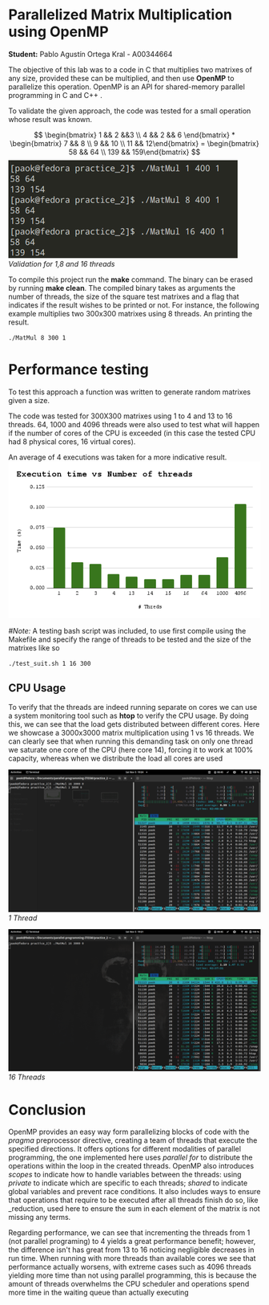 # Parallelized Matrix Multiplication using OpenMP
**Student:** Pablo Agustín Ortega Kral - A00344664

The objective of this lab was to a code in C that multiplies two matrixes of any size, provided these can be multiplied, and then use **OpenMP** to parallelize this operation. OpenMP is an API for shared-memory parallel programming in C and C++ .

To validate the given approach, the code was tested for a small operation whose result was known.

$$
\begin{bmatrix} 1 && 2 &&3 
\\ 4 && 2 && 6 \end{bmatrix} *
\begin{bmatrix} 7 && 8 \\ 
9 && 10 \\
11 && 12\end{bmatrix} =
\begin{bmatrix} 
58 && 64 \\
139 && 159\end{bmatrix}
$$
![Validation](figures/Validation.png)
*Validation for 1,8 and 16 threads*

To compile this project run the **make** command. The binary can be erased by running **make clean**. The compiled binary takes as arguments the number of threads, the size of the square test matrixes and a flag that indicates if the result wishes to be printed or not.
For instance, the following example multiplies two 300x300 matrixes using 8 threads. An printing the result.
```
./MatMul 8 300 1
```

# Performance testing
To test this approach a function was written to generate random matrixes given a size.

The code was tested for 300X300 matrixes using 1 to 4 and 13 to 16 threads. 64, 1000 and 4096 threads were also used to test what will happen if the number of cores of the CPU is exceeded (in this case the tested CPU had 8 physical cores, 16 virtual cores).

An average of 4 executions was taken for a more indicative result.
![Time](figures/Benchmark.png?raw=true)

_#Note:_ A testing bash script was included, to use first compile using the Makefile and specify the range of threads to be tested and the size of the matrixes like so

```
./test_suit.sh 1 16 300
```
## CPU Usage
To verify that the threads are indeed running  separate on cores we can use a system monitoring tool such as **htop** to verify the CPU usage. By doing this, we can see that the load gets distributed between different cores. Here we showcase a 3000x3000 matrix multiplication using 1 vs 16 threads. We can clearly see that when running this demanding task on only one thread we saturate one core of the CPU (here core 14), forcing it to work at 100% capacity, whereas when we distribute the load all cores are used 

![usage-1thread](figures/CPUse-1T.png?raw=true")*1 Thread*

![usage-20threads](figures/CPUse%20-16T.png?raw=true")*16 Threads*
# Conclusion

OpenMP provides an easy way form parallelizing blocks of code with the _pragma_ preprocessor directive, creating a team of threads that execute the specified directions. It offers options for different modalities of parallel programming, the one implemented here uses _parallel for_ to distribute the operations within the loop in the created threads. OpenMP also introduces _scopes_ to indicate how to handle variables between the threads: using _private_ to indicate which are specific to each threads; _shared_ to indicate global variables and prevent race conditions. It also includes ways to ensure that operations that require to be executed after all threads finish do so, like _reduction, used here to ensure the sum in each element of the matrix is not missing any terms.

Regarding performance, we can see that incrementing the threads from 1 (not parallel programing) to 4 yields a great performance benefit; however, the difference isn't has great from 13 to 16 noticing negligible decreases in run time. When running with more threads than available cores we see that performance actually worsens, with extreme cases such as 4096 threads yielding more time than not using parallel programming, this is because the amount of threads overwhelms the CPU scheduler and operations spend more time in the waiting queue than actually executing